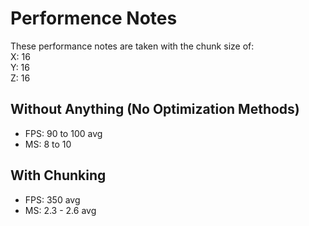# Performence Notes
These performance notes are taken with the chunk size of: <br>
X: 16 <br>
Y: 16 <br>
Z: 16

## Without Anything (No Optimization Methods)
- FPS: 90 to 100 avg
- MS: 8 to 10

## With Chunking
- FPS: 350 avg
- MS: 2.3 - 2.6 avg
